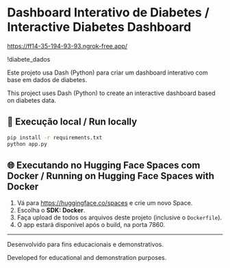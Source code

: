 # Dashboard Interativo de Diabetes / Interactive Diabetes Dashboard

https://ff14-35-194-93-93.ngrok-free.app/


!diabete_dados

Este projeto usa Dash (Python) para criar um dashboard interativo com base em dados de diabetes.

This project uses Dash (Python) to create an interactive dashboard based on diabetes data.

## 🚀 Execução local / Run locally

```bash
pip install -r requirements.txt
python app.py
```

## 🌐 Executando no Hugging Face Spaces com Docker / Running on Hugging Face Spaces with Docker

1. Vá para https://huggingface.co/spaces e crie um novo Space.
2. Escolha o **SDK: Docker**.
3. Faça upload de todos os arquivos deste projeto (inclusive o `Dockerfile`).
4. O app estará disponível após o build, na porta 7860.

---

Desenvolvido para fins educacionais e demonstrativos.

Developed for educational and demonstration purposes.
